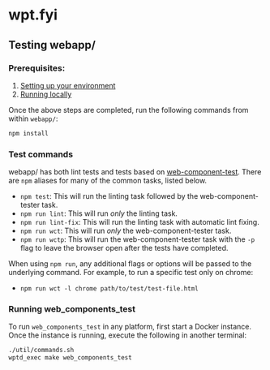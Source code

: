 # wpt.fyi

## Testing webapp/

### Prerequisites:

1. [Setting up your environment](https://github.com/web-platform-tests/wpt.fyi#setting-up-your-environment)
2. [Running locally](https://github.com/web-platform-tests/wpt.fyi#running-locally)

Once the above steps are completed, run the following commands from within `webapp/`:

```sh
npm install
```

### Test commands

webapp/ has both lint tests and tests based on
[web-component-test](https://www.npmjs.com/package/web-component-tester). There
are `npm` aliases for many of the common tasks, listed below.

- `npm test`: This will run the linting task followed by the web-component-tester task.
- `npm run lint`: This will run _only_ the linting task.
- `npm run lint-fix`: This will run the linting task with automatic lint fixing.
- `npm run wct`: This will run _only_ the web-component-tester task.
- `npm run wctp`: This will run the web-component-tester task with the `-p` flag
  to leave the browser open after the tests have completed.

When using `npm run`, any additional flags or options will be passed to the
underlying command. For example, to run a specific test only on chrome:

- `npm run wct -l chrome path/to/test/test-file.html`

### Running web_components_test
To run `web_components_test` in any platform, first start a Docker instance.
Once the instance is running, execute the following in another terminal:
```sh
./util/commands.sh
wptd_exec make web_components_test
```
